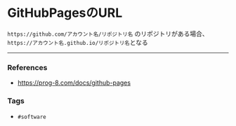 # GitHubPagesのURL
`https://github.com/アカウント名/リポジトリ名` のリポジトリがある場合、
`https://アカウント名.github.io/リポジトリ名`となる

---
### References
- https://prog-8.com/docs/github-pages

### Tags
- `#software` 